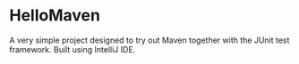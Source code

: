 # HelloMaven

A very simple project designed to try out Maven together with the JUnit test framework.
Built using IntelliJ IDE.
